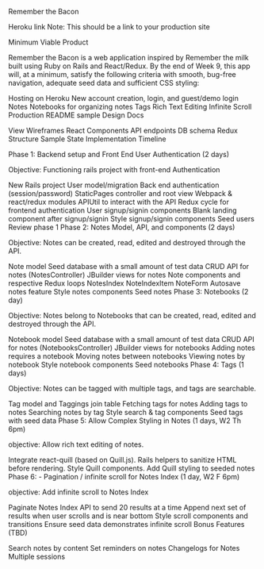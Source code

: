 Remember the Bacon

Heroku link Note: This should be a link to your production site

Minimum Viable Product

Remember the Bacon is a web application inspired by Remember the milk built using Ruby on Rails and React/Redux. By the end of Week 9, this app will, at a minimum, satisfy the following criteria with smooth, bug-free navigation, adequate seed data and sufficient CSS styling:

 Hosting on Heroku
 New account creation, login, and guest/demo login
 Notes
 Notebooks for organizing notes
 Tags
 Rich Text Editing
 Infinite Scroll
 Production README sample
Design Docs

View Wireframes
React Components
API endpoints
DB schema
Redux Structure
Sample State
Implementation Timeline

Phase 1: Backend setup and Front End User Authentication (2 days)

Objective: Functioning rails project with front-end Authentication

 New Rails project
 User model/migration
 Back end authentication (session/password)
 StaticPages controller and root view
 Webpack & react/redux modules
 APIUtil to interact with the API
 Redux cycle for frontend authentication
 User signup/signin components
 Blank landing component after signup/signin
 Style signup/signin components
 Seed users
 Review phase 1
Phase 2: Notes Model, API, and components (2 days)

Objective: Notes can be created, read, edited and destroyed through the API.

 Note model
 Seed database with a small amount of test data
 CRUD API for notes (NotesController)
 JBuilder views for notes
Note components and respective Redux loops
 NotesIndex
 NoteIndexItem
 NoteForm
 Autosave notes feature
 Style notes components
 Seed notes
Phase 3: Notebooks (2 day)

Objective: Notes belong to Notebooks that can be created, read, edited and destroyed through the API.

 Notebook model
 Seed database with a small amount of test data
 CRUD API for notes (NotebooksController)
 JBuilder views for notebooks
 Adding notes requires a notebook
 Moving notes between notebooks
 Viewing notes by notebook
 Style notebook components
 Seed notebooks
Phase 4: Tags (1 days)

Objective: Notes can be tagged with multiple tags, and tags are searchable.

 Tag model and Taggings join table
 Fetching tags for notes
 Adding tags to notes
 Searching notes by tag
 Style search & tag components
 Seed tags with seed data
Phase 5: Allow Complex Styling in Notes (1 days, W2 Th 6pm)

objective: Allow rich text editing of notes.

 Integrate react-quill (based on Quill.js).
 Rails helpers to sanitize HTML before rendering.
 Style Quill components.
 Add Quill styling to seeded notes
Phase 6: - Pagination / infinite scroll for Notes Index (1 day, W2 F 6pm)

objective: Add infinite scroll to Notes Index

 Paginate Notes Index API to send 20 results at a time
 Append next set of results when user scrolls and is near bottom
 Style scroll components and transitions
 Ensure seed data demonstrates infinite scroll
Bonus Features (TBD)

 Search notes by content
 Set reminders on notes
 Changelogs for Notes
 Multiple sessions
